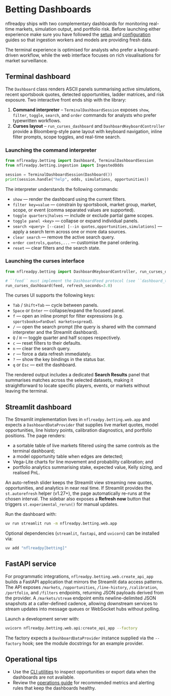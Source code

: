 # Betting Dashboards

nflreadpy ships with two complementary dashboards for monitoring real-time
markets, simulation output, and portfolio risk. Before launching either
experience make sure you have followed the [setup](setup.md) and
[configuration](configuration.md) guides so that ingestion workers and models
are providing fresh data.

The terminal experience is optimised for analysts who prefer a keyboard-driven
workflow, while the web interface focuses on rich visualisations for market
surveillance.

## Terminal dashboard

The `Dashboard` class renders ASCII panels summarising active simulations,
recent sportsbook quotes, detected opportunities, ladder matrices, and risk
exposure.  Two interactive front ends ship with the library:

1. **Command interpreter** – `TerminalDashboardSession` exposes `show`,
   `filter`, `toggle`, `search`, and `order` commands for analysts who prefer
   typewritten workflows.
2. **Curses layout** – `run_curses_dashboard` and
   `DashboardKeyboardController` provide a Bloomberg-style pane layout with
   keyboard navigation, inline filter prompts, scope toggles, and real-time
   search.

### Launching the command interpreter

```python
from nflreadpy.betting import Dashboard, TerminalDashboardSession
from nflreadpy.betting.ingestion import IngestedOdds

session = TerminalDashboardSession(Dashboard())
print(session.handle("help", odds, simulations, opportunities))
```

The interpreter understands the following commands:

- `show` — render the dashboard using the current filters.
- `filter key=value` — constrain by sportsbook, market group, market, scope,
  or event (comma separated values are supported).
- `toggle quarters|halves` — include or exclude partial game scopes.
- `toggle panel <key>` — collapse or expand individual panels.
- `search <query> [--case] [--in quotes,opportunities,simulations]` — apply a
  search term across one or more data sources.
- `clear search` — remove the active search query.
- `order controls,quotes,...` — customise the panel ordering.
- `reset` — clear filters and the search state.

### Launching the curses interface

```python
from nflreadpy.betting import DashboardKeyboardController, run_curses_dashboard

# ``feed`` must implement the DashboardFeed protocol (see ``dashboard_tui``).
run_curses_dashboard(feed, refresh_seconds=3.0)
```

The curses UI supports the following keys:

- `Tab` / `Shift+Tab` — cycle between panels.
- `Space` or `Enter` — collapse/expand the focused panel.
- `f` — open an inline prompt for filter expressions
  (e.g. `sportsbooks=FanDuel markets=spread`).
- `/` — open the search prompt (the query is shared with the command
  interpreter and the Streamlit dashboard).
- `Q` / `H` — toggle quarter and half scopes respectively.
- `c` — reset filters to their defaults.
- `n` — clear the search query.
- `r` — force a data refresh immediately.
- `?` — show the key bindings in the status bar.
- `q` or `Esc` — exit the dashboard.

The rendered output includes a dedicated **Search Results** panel that
summarises matches across the selected datasets, making it straightforward to
locate specific players, events, or markets without leaving the terminal.

## Streamlit dashboard

The Streamlit implementation lives in `nflreadpy.betting.web.app` and expects a
`DashboardDataProvider` that supplies live market quotes, model opportunities,
line history points, calibration diagnostics, and portfolio positions.  The
page renders:

- a sortable table of live markets filtered using the same controls as the
  terminal dashboard;
- a model opportunity table when edges are detected;
- Vega-Lite charts for line movement and probability calibration; and
- portfolio analytics summarising stake, expected value, Kelly sizing, and
  realised PnL.

An auto-refresh slider keeps the Streamlit view streaming new quotes,
opportunities, and analytics in near real time.  If Streamlit provides the
`st.autorefresh` helper (v1.27+), the page automatically re-runs at the chosen
interval.  The sidebar also exposes a **Refresh now** button that triggers
`st.experimental_rerun()` for manual updates.

Run the dashboard with:

```bash
uv run streamlit run -m nflreadpy.betting.web.app
```

Optional dependencies (`streamlit`, `fastapi`, and `uvicorn`) can be installed
via:

```bash
uv add "nflreadpy[betting]"
```

## FastAPI service

For programmatic integrations, `nflreadpy.betting.web.create_api_app` builds a
FastAPI application that mirrors the Streamlit data access patterns.  The API
exposes `/markets`, `/opportunities`, `/line-history`, `/calibration`,
`/portfolio`, and `/filters` endpoints, returning JSON payloads derived from the
provider.  A `/markets/stream` endpoint emits newline-delimited JSON snapshots
at a caller-defined cadence, allowing downstream services to stream updates into
message queues or WebSocket hubs without polling.

Launch a development server with:

```bash
uvicorn nflreadpy.betting.web.api:create_api_app --factory
```

The factory expects a `DashboardDataProvider` instance supplied via the
`--factory` hook; see the module docstrings for an example provider.

## Operational tips

- Use the [CLI utilities](cli.md) to inspect opportunities or export data when
  the dashboards are not available.
- Review the [operations guide](operations.md) for recommended metrics and
  alerting rules that keep the dashboards healthy.

